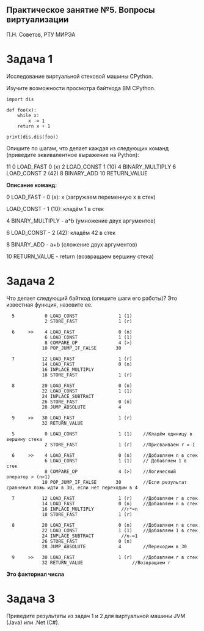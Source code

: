 ## Практическое занятие №5. Вопросы виртуализации

П.Н. Советов, РТУ МИРЭА

# Задача 1

Исследование виртуальной стековой машины CPython.

Изучите возможности просмотра байткода ВМ CPython.

```
import dis

def foo(x):
    while x:
        x -= 1
    return x + 1

print(dis.dis(foo))
```

Опишите по шагам, что делает каждая из следующих команд (приведите эквивалентное выражение на Python):

 11           0 LOAD_FAST                0 (x)
              2 LOAD_CONST               1 (10)
              4 BINARY_MULTIPLY
              6 LOAD_CONST               2 (42)
              8 BINARY_ADD
             10 RETURN_VALUE

__Описание команд:__

0 LOAD_FAST - 0 (x): x (загружаем переменную х в стек)

LOAD_CONST - 1 (10): кладём 1 в стек

4 BINARY_MULTIPLY - a*b (умножение двух аргументов)

6 LOAD_CONST - 2 (42): кладём 42 в стек

8 BINARY_ADD - a+b (сложение двух аргументов)

10 RETURN_VALUE - return (возвращаем вершину стека)

# Задача 2

Что делает следующий байткод (опишите шаги его работы)? Это известная функция, назовите ее.

```
  5           0 LOAD_CONST               1 (1)
              2 STORE_FAST               1 (r)

  6     >>    4 LOAD_FAST                0 (n)
              6 LOAD_CONST               1 (1)
              8 COMPARE_OP               4 (>)
             10 POP_JUMP_IF_FALSE       30

  7          12 LOAD_FAST                1 (r)
             14 LOAD_FAST                0 (n)
             16 INPLACE_MULTIPLY
             18 STORE_FAST               1 (r)

  8          20 LOAD_FAST                0 (n)
             22 LOAD_CONST               1 (1)
             24 INPLACE_SUBTRACT
             26 STORE_FAST               0 (n)
             28 JUMP_ABSOLUTE            4

  9     >>   30 LOAD_FAST                1 (r)
             32 RETURN_VALUE
```

```
  5           0 LOAD_CONST               1 (1)    //Кладём единицу в вершину стека
              2 STORE_FAST               1 (r)    //Присваиваем r = 1

  6     >>    4 LOAD_FAST                0 (n)    //Добавляем n в стек
              6 LOAD_CONST               1 (1)    // Добавляем 1 в стек
              8 COMPARE_OP               4 (>)    //Логический оператор > (n>1)
             10 POP_JUMP_IF_FALSE       30        //Если результат сравнения ложь идти в 30, если нет переходим в 4

  7          12 LOAD_FAST                1 (r)    //Добавляем r в стек
             14 LOAD_FAST                0 (n)    //Добавляем n в стек
             16 INPLACE_MULTIPLY		  //r*=n
             18 STORE_FAST               1 (r) 

  8          20 LOAD_FAST                0 (n)    //Добавляем n в стек
             22 LOAD_CONST               1 (1)    //Добавляем 1 в стек
             24 INPLACE_SUBTRACT		  //n-=1
             26 STORE_FAST               0 (n)
             28 JUMP_ABSOLUTE            4        //Переходим в 30

  9     >>   30 LOAD_FAST                1 (r)    //Добавляем r в стек
             32 RETURN_VALUE		          //Возвращаем r
```

__Это факториал числа__

# Задача 3

Приведите результаты из задач 1 и 2 для виртуальной машины JVM (Java) или .Net (C#).

